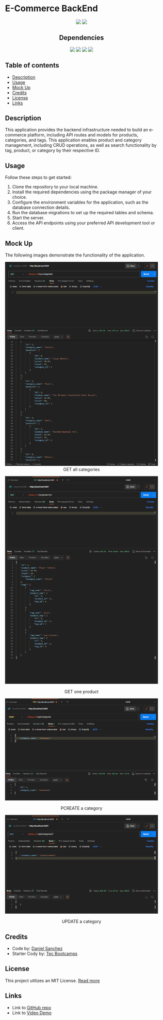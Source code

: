 # E-Commerce BackEnd <!-- omit in toc -->

<div align="center">
<img src="https://img.shields.io/badge/License-MIT-blue"></img>
<img src="https://img.shields.io/github/repo-size/Morkendi/E-Commerce?color=green&label=Repo%20Size"></img>
</div>

<div align="center"> <h2>Dependencies </h2> </div>

<div align="center"> 
 <img src="https://img.shields.io/badge/-dotenv-red"><img>
 <img src="https://img.shields.io/badge/-Express-blue"><img>
 <img src="https://img.shields.io/badge/-mysql2-orange"><img>
 <img src="https://img.shields.io/badge/-sequelize-brightgreen"><img>
 </div>

## Table of contents <!-- omit in toc -->

- [Description](#description)
- [Usage](#usage)
- [Mock Up](#mock-up)
- [Credits](#credits)
- [License](#license)
- [Links](#links)

## Description
This application provides the backend infrastructure needed to build an e-commerce platform, including API routes and models for products, categories, and tags.
This application enables product and category management, including CRUD operations, as well as search functionality by tag, product, or category by their respective ID.

## Usage
Follow these steps to get started:
1. Clone the repository to your local machine.
2. Install the required dependencies using the package manager of your choice.
3. Configure the environment variables for the application, such as the database connection details.
4. Run the database migrations to set up the required tables and schema.
5. Start the server.
6. Access the API endpoints using your preferred API development tool or client.

## Mock Up
The following images demonstrate the functionality of the application.
<div align="center">
<img src="./assets/images/GET%20All.png" alt="GET all categories"></img>
    <figcaption>GET all categories<figcaption>

<img src="./assets/images/GET%20One.png"></img>
    <figcaption>GET one product<figcaption>

<img src="./assets/images/POST.png"></img>
    <figcaption>PCREATE a category<figcaption>

<img src="./assets/images/PUT.png"></img>
    <figcaption>UPDATE a category<figcaption>
</div>

## Credits
- Code by: [Daniel Sanchez](https://github.com/Morkendi)
- Starter Cody by: [Tec Bootcamps](https://github.com/coding-boot-camp/fantastic-umbrella)

## License

This project utilizes an MIT License. [Read more](https://choosealicense.com/licenses/mit/)

## Links
- Link to [GitHub repo](https://github.com/Morkendi/E-Commerce)
- Link to [Video Demo]()